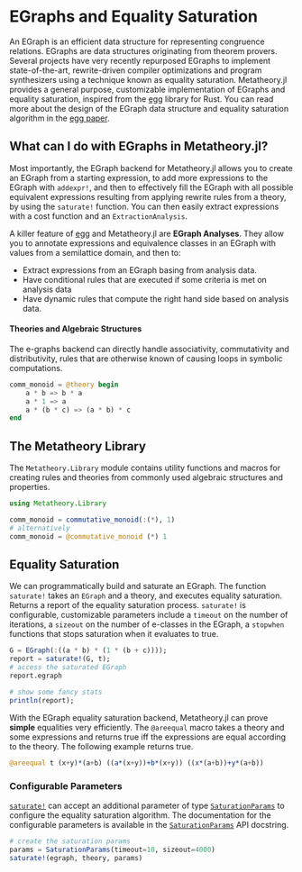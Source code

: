 # EGraphs and Equality Saturation


An EGraph is an efficient data structure for representing congruence relations.
EGraphs are data structures originating from theorem provers. Several projects have very recently 
repurposed EGraphs to implement state-of-the-art, rewrite-driven compiler optimizations and program synthesizers using a technique known as equality saturation.
Metatheory.jl provides a general purpose, customizable implementation of EGraphs and equality saturation, inspired from the [egg](https://egraphs-good.github.io/) library for Rust. You can read more about the design
of the EGraph data structure and equality saturation algorithm in the
[egg paper](https://dl.acm.org/doi/pdf/10.1145/3434304).

## What can I do with EGraphs in Metatheory.jl?

Most importantly, the EGraph backend for Metatheory.jl allows
you to create an EGraph from a starting expression, to add more expressions to the EGraph with `addexpr!`, and then to effectively fill the EGraph with all possible equivalent expressions resulting from applying rewrite rules from a theory, by using the `saturate!` function. You can then easily
extract expressions with a cost function and an `ExtractionAnalysis`.

A killer feature of [egg](https://egraphs-good.github.io/) and Metatheory.jl
are **EGraph Analyses**. They allow you to annotate expressions and equivalence classes in an EGraph with values from a semilattice domain, and then to:
* Extract expressions from an EGraph basing from analysis data.
* Have conditional rules that are executed if some criteria is met on analysis data
* Have dynamic rules that compute the right hand side based on analysis data.


#### Theories and Algebraic Structures
The e-graphs backend can directly handle associativity,
commutativity and distributivity, rules that are
otherwise known of causing loops in symbolic computations.

```julia
comm_monoid = @theory begin
    a * b => b * a
    a * 1 => a
    a * (b * c) => (a * b) * c
end
```

## The Metatheory Library

The `Metatheory.Library` module contains utility functions and macros for creating
rules and theories from commonly used algebraic structures and
properties.
```julia
using Metatheory.Library

comm_monoid = commutative_monoid(:(*), 1)
# alternatively
comm_monoid = @commutative_monoid (*) 1
```



## Equality Saturation

We can programmatically build and saturate an EGraph.
The function `saturate!` takes an `EGraph` and a theory, and executes
equality saturation. Returns a report
of the equality saturation process.
`saturate!` is configurable, customizable parameters include
a `timeout` on the number of iterations, a `sizeout` on the number of e-classes in the EGraph, a `stopwhen` functions that stops saturation when it evaluates to true.
```julia
G = EGraph(:((a * b) * (1 * (b + c))));
report = saturate!(G, t);
# access the saturated EGraph
report.egraph

# show some fancy stats
println(report);

```

With the EGraph equality saturation backend, Metatheory.jl can prove **simple** equalities very efficiently. The `@areequal` macro takes a theory and some
expressions and returns true iff the expressions are equal
according to the theory. The following example returns true.
```julia
@areequal t (x+y)*(a+b) ((a*(x+y))+b*(x+y)) ((x*(a+b))+y*(a+b))
```


### Configurable Parameters

[`saturate!`](@ref) can accept an additional parameter of type
[`SaturationParams`](@ref) to configure the equality saturation algorithm.
The documentation for the configurable parameters is available in the [`SaturationParams`](@ref) API docstring.

```julia
# create the saturation params
params = SaturationParams(timeout=10, sizeout=4000)
saturate!(egraph, theory, params)
```

